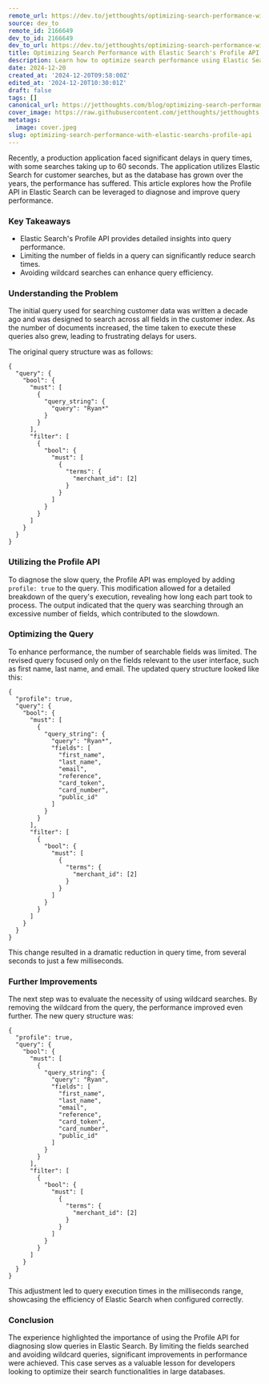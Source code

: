 ```yaml
---
remote_url: https://dev.to/jetthoughts/optimizing-search-performance-with-elastic-searchs-profile-api-5fjl
source: dev_to
remote_id: 2166649
dev_to_id: 2166649
dev_to_url: https://dev.to/jetthoughts/optimizing-search-performance-with-elastic-searchs-profile-api-5fjl
title: Optimizing Search Performance with Elastic Search's Profile API
description: Learn how to optimize search performance using Elastic Search's Profile API, including tips on limiting fields and avoiding wildcard searches.
date: 2024-12-20
created_at: '2024-12-20T09:58:00Z'
edited_at: '2024-12-20T10:30:01Z'
draft: false
tags: []
canonical_url: https://jetthoughts.com/blog/optimizing-search-performance-with-elastic-searchs-profile-api/
cover_image: https://raw.githubusercontent.com/jetthoughts/jetthoughts.github.io/master/content/blog/optimizing-search-performance-with-elastic-searchs-profile-api/cover.jpeg
metatags:
  image: cover.jpeg
slug: optimizing-search-performance-with-elastic-searchs-profile-api
---
```

Recently, a production application faced significant delays in query times, with some searches taking up to 60 seconds. The application utilizes Elastic Search for customer searches, but as the database has grown over the years, the performance has suffered. This article explores how the Profile API in Elastic Search can be leveraged to diagnose and improve query performance.

### Key Takeaways

*   Elastic Search's Profile API provides detailed insights into query performance.
*   Limiting the number of fields in a query can significantly reduce search times.
*   Avoiding wildcard searches can enhance query efficiency.

### Understanding the Problem

The initial query used for searching customer data was written a decade ago and was designed to search across all fields in the customer index. As the number of documents increased, the time taken to execute these queries also grew, leading to frustrating delays for users.

The original query structure was as follows:

    {
      "query": {
        "bool": {
          "must": [
            {
              "query_string": {
                "query": "Ryan*"
              }
            }
          ],
          "filter": [
            {
              "bool": {
                "must": [
                  {
                    "terms": {
                      "merchant_id": [2]
                    }
                  }
                ]
              }
            }
          ]
        }
      }
    }
    

### Utilizing the Profile API

To diagnose the slow query, the Profile API was employed by adding `profile: true` to the query. This modification allowed for a detailed breakdown of the query's execution, revealing how long each part took to process. The output indicated that the query was searching through an excessive number of fields, which contributed to the slowdown.

### Optimizing the Query

To enhance performance, the number of searchable fields was limited. The revised query focused only on the fields relevant to the user interface, such as first name, last name, and email. The updated query structure looked like this:

    {
      "profile": true,
      "query": {
        "bool": {
          "must": [
            {
              "query_string": {
                "query": "Ryan*",
                "fields": [
                  "first_name",
                  "last_name",
                  "email",
                  "reference",
                  "card_token",
                  "card_number",
                  "public_id"
                ]
              }
            }
          ],
          "filter": [
            {
              "bool": {
                "must": [
                  {
                    "terms": {
                      "merchant_id": [2]
                    }
                  }
                ]
              }
            }
          ]
        }
      }
    }
    

This change resulted in a dramatic reduction in query time, from several seconds to just a few milliseconds.

### Further Improvements

The next step was to evaluate the necessity of using wildcard searches. By removing the wildcard from the query, the performance improved even further. The new query structure was:

    {
      "profile": true,
      "query": {
        "bool": {
          "must": [
            {
              "query_string": {
                "query": "Ryan",
                "fields": [
                  "first_name",
                  "last_name",
                  "email",
                  "reference",
                  "card_token",
                  "card_number",
                  "public_id"
                ]
              }
            }
          ],
          "filter": [
            {
              "bool": {
                "must": [
                  {
                    "terms": {
                      "merchant_id": [2]
                    }
                  }
                ]
              }
            }
          ]
        }
      }
    }
    

This adjustment led to query execution times in the milliseconds range, showcasing the efficiency of Elastic Search when configured correctly.

### Conclusion

The experience highlighted the importance of using the Profile API for diagnosing slow queries in Elastic Search. By limiting the fields searched and avoiding wildcard queries, significant improvements in performance were achieved. This case serves as a valuable lesson for developers looking to optimize their search functionalities in large databases.
